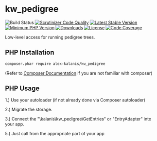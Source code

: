# kw_pedigree

![Build Status](https://github.com/alex-kalanis/kw_pedigree/actions/workflows/code_checks.yml/badge.svg)
[![Scrutinizer Code Quality](https://scrutinizer-ci.com/g/alex-kalanis/kw_pedigree/badges/quality-score.png?b=master)](https://scrutinizer-ci.com/g/alex-kalanis/kw_pedigree/?branch=master)
[![Latest Stable Version](https://poser.pugx.org/alex-kalanis/kw_pedigree/v/stable.svg?v=1)](https://packagist.org/packages/alex-kalanis/kw_pedigree)
[![Minimum PHP Version](https://img.shields.io/badge/php-%3E%3D%207.4-8892BF.svg)](https://php.net/)
[![Downloads](https://img.shields.io/packagist/dt/alex-kalanis/kw_pedigree.svg?v1)](https://packagist.org/packages/alex-kalanis/kw_pedigree)
[![License](https://poser.pugx.org/alex-kalanis/kw_pedigree/license.svg?v=1)](https://packagist.org/packages/alex-kalanis/kw_pedigree)
[![Code Coverage](https://scrutinizer-ci.com/g/alex-kalanis/kw_pedigree/badges/coverage.png?b=master&v=1)](https://scrutinizer-ci.com/g/alex-kalanis/kw_pedigree/?branch=master)

Low-level access for running pedigree trees. 

## PHP Installation

```bash
composer.phar require alex-kalanis/kw_pedigree
```

(Refer to [Composer Documentation](https://github.com/composer/composer/blob/master/doc/00-intro.md#introduction) if you are not
familiar with composer)


## PHP Usage

1.) Use your autoloader (if not already done via Composer autoloader)

2.) Migrate the storage.

3.) Connect the "\kalanis\kw_pedigree\GetEntries" or "EntryAdapter" into your app.

5.) Just call from the appropriate part of your app
